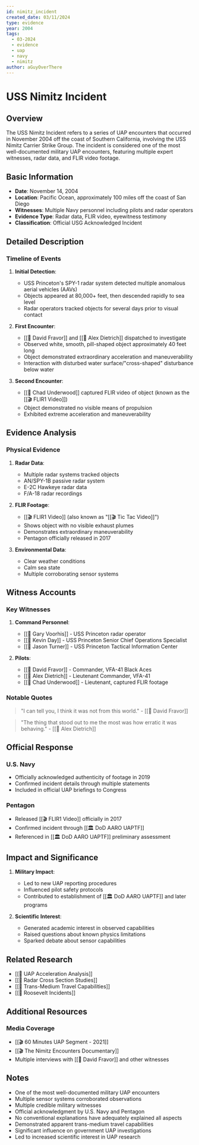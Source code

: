 ```yaml
---
id: nimitz_incident
created_date: 03/11/2024
type: evidence
year: 2004
tags:
  - 03-2024
  - evidence
  - uap
  - navy
  - nimitz
author: aGuyOverThere
---
```


# USS Nimitz Incident

## Overview

The USS Nimitz Incident refers to a series of UAP encounters that occurred in November 2004 off the coast of Southern California, involving the USS Nimitz Carrier Strike Group. The incident is considered one of the most well-documented military UAP encounters, featuring multiple expert witnesses, radar data, and FLIR video footage.

## Basic Information

- **Date**: November 14, 2004
- **Location**: Pacific Ocean, approximately 100 miles off the coast of San Diego
- **Witnesses**: Multiple Navy personnel including pilots and radar operators
- **Evidence Type**: Radar data, FLIR video, eyewitness testimony
- **Classification**: Official USG Acknowledged Incident

## Detailed Description

### Timeline of Events

1. **Initial Detection**:
   - USS Princeton's SPY-1 radar system detected multiple anomalous aerial vehicles (AAVs)
   - Objects appeared at 80,000+ feet, then descended rapidly to sea level
   - Radar operators tracked objects for several days prior to visual contact

2. **First Encounter**:
   - [[👤 David Fravor]] and [[👤 Alex Dietrich]] dispatched to investigate
   - Observed white, smooth, pill-shaped object approximately 40 feet long
   - Object demonstrated extraordinary acceleration and maneuverability
   - Interaction with disturbed water surface/"cross-shaped" disturbance below water

3. **Second Encounter**:
   - [[👤 Chad Underwood]] captured FLIR video of object (known as the [[🎬 FLIR1 Video]])
   - Object demonstrated no visible means of propulsion
   - Exhibited extreme acceleration and maneuverability

## Evidence Analysis

### Physical Evidence

1. **Radar Data**:
   - Multiple radar systems tracked objects
   - AN/SPY-1B passive radar system
   - E-2C Hawkeye radar data
   - F/A-18 radar recordings

2. **FLIR Footage**:
   - [[🎬 FLIR1 Video]] (also known as "[[🎬 Tic Tac Video]]")
   - Shows object with no visible exhaust plumes
   - Demonstrates extraordinary maneuverability
   - Pentagon officially released in 2017

3. **Environmental Data**:
   - Clear weather conditions
   - Calm sea state
   - Multiple corroborating sensor systems

## Witness Accounts

### Key Witnesses

1. **Command Personnel**:
   - [[👤 Gary Voorhis]] - USS Princeton radar operator
   - [[👤 Kevin Day]] - USS Princeton Senior Chief Operations Specialist
   - [[👤 Jason Turner]] - USS Princeton Tactical Information Center

2. **Pilots**:
   - [[👤 David Fravor]] - Commander, VFA-41 Black Aces
   - [[👤 Alex Dietrich]] - Lieutenant Commander, VFA-41
   - [[👤 Chad Underwood]] - Lieutenant, captured FLIR footage

### Notable Quotes

> "I can tell you, I think it was not from this world." - [[👤 David Fravor]]

> "The thing that stood out to me the most was how erratic it was behaving." - [[👤 Alex Dietrich]]

## Official Response

### U.S. Navy

- Officially acknowledged authenticity of footage in 2019
- Confirmed incident details through multiple statements
- Included in official UAP briefings to Congress

### Pentagon

- Released [[🎬 FLIR1 Video]] officially in 2017
- Confirmed incident through [[🏛️ DoD AARO UAPTF]]
- Referenced in [[🏛️ DoD AARO UAPTF]] preliminary assessment

## Impact and Significance

1. **Military Impact**:
   - Led to new UAP reporting procedures
   - Influenced pilot safety protocols
   - Contributed to establishment of [[🏛️ DoD AARO UAPTF]] and later programs

2. **Scientific Interest**:
   - Generated academic interest in observed capabilities
   - Raised questions about known physics limitations
   - Sparked debate about sensor capabilities

## Related Research

- [[🔭 UAP Acceleration Analysis]]
- [[🔭 Radar Cross Section Studies]]
- [[🔭 Trans-Medium Travel Capabilities]]
- [[📜 Roosevelt Incidents]]

## Additional Resources

### Media Coverage

- [[🎬 60 Minutes UAP Segment - 2021]]
- [[🎬 The Nimitz Encounters Documentary]]
- Multiple interviews with [[👤 David Fravor]] and other witnesses

## Notes

- One of the most well-documented military UAP encounters
- Multiple sensor systems corroborated observations
- Multiple credible military witnesses
- Official acknowledgment by U.S. Navy and Pentagon
- No conventional explanations have adequately explained all aspects
- Demonstrated apparent trans-medium travel capabilities
- Significant influence on government UAP investigations
- Led to increased scientific interest in UAP research
